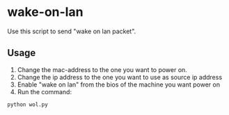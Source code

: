 # wake-on-lan
Use this script to send "wake on lan packet".

## Usage
1. Change the mac-address to the one you want to power on.
2. Change the ip address to the one you want to use as source ip address
3. Enable "wake on lan" from the bios of the machine you want power on
4. Run the command:
```
python wol.py
```
